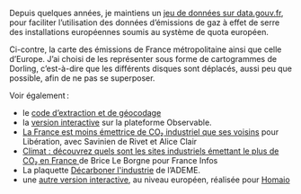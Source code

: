 Depuis quelques années, je maintiens un [jeu de données sur
data.gouv.fr](https://www.data.gouv.fr/fr/datasets/emissions-de-gaz-a-effet-de-serre-des-installations-soumises-a-quota-de-lue),
pour faciliter l’utilisation des données d’émissions de gaz à effet de serre des installations
européennes soumis au système de quota européen. 

Ci-contre, la carte des émissions de France métropolitaine ainsi que celle d’Europe. J’ai choisi de les
représenter sous forme de cartogrammes de Dorling, c’est-à-dire que les différents disques sont
déplacés, aussi peu que possible, afin de ne pas se superposer. 


Voir également :
- le [code d’extraction et de géocodage](https://codeberg.org/cedricr/eutl-geo)
- la [version interactive](https://observablehq.com/@cedricr/emissions-seqe-fr) sur la
plateforme Observable.
- [La France est moins émettrice de CO₂ industriel que ses
  voisins](https://www.liberation.fr/international/europe/la-france-est-moins-emettrice-de-co2-industriel-que-ses-voisins-20210604_SWRCOR6UWRGW7H2UPI4MOU7V7A/?redirected=1)
  pour Libération, avec Savinien de Rivet et Alice Clair
- [Climat : découvrez quels sont les sites industriels émettant le plus de CO₂ en France
  ](https://www.francetvinfo.fr/monde/environnement/cop/carte-climat-decouvrez-quels-sont-les-sites-industriels-emettant-le-plus-de-co2-en-france_5463478.html)
  de Brice Le Borgne pour France Infos
- La plaquette [Décarboner l'industrie](https://librairie.ademe.fr/7146-decarboner-l-industrie.html)
  de l’ADEME.
- une [autre version interactive](https://www.homaio.com/eu-ets), au niveau européen, réalisée pour [Homaio](https://www.homaio.com/)
